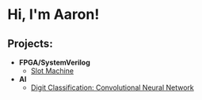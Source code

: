 <h1>Hi, I'm Aaron! 

<h2>Projects:</h2>

- <b>FPGA/SystemVerilog</b>
  - [Slot Machine](https://github.com/AaronTreeCan/Slot-Machine)
- <b>AI</b>
  - [Digit Classification: Convolutional Neural Network](https://github.com/AaronTreeCan/Digit-Classification)

<!--
**joshmadakor1/joshmadakor1** is a ✨ _special_ ✨ repository because its `README.md` (this file) appears on your GitHub profile.

Here are some ideas to get you started:

- 🔭 I’m currently working on ...
- 🌱 I’m currently learning ...
- 👯 I’m looking to collaborate on ...
- 🤔 I’m looking for help with ...
- 💬 Ask me about ...
- 📫 How to reach me: ...
- 😄 Pronouns: ...
- ⚡ Fun fact: ...
-->
